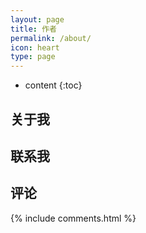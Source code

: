 ```yaml
---
layout: page
title: 作者
permalink: /about/
icon: heart
type: page
---
```


* content
{:toc}

## 关于我

## 联系我

## 评论

{% include comments.html %}
